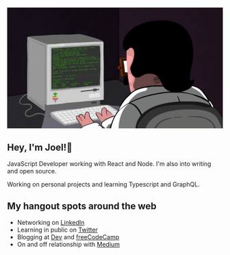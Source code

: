 ![gif](programming.gif)

## Hey, I'm Joel!👋

JavaScript Developer working with React and Node. I'm also into writing and open source.

Working on personal projects and learning Typescript and GraphQL.

## My hangout spots around the web

- Networking on [LinkedIn](https://linkedin.com/in/codingknite)
- Learning in public on [Twitter](https://twitter.com/codingknite)
- Blogging at [Dev](https://dev.to/codingknite) and [freeCodeCamp](https://freecodecamp.org/news/author/codingknite)
- On and off relationship with [Medium](https://medium.com/@codingknite)
